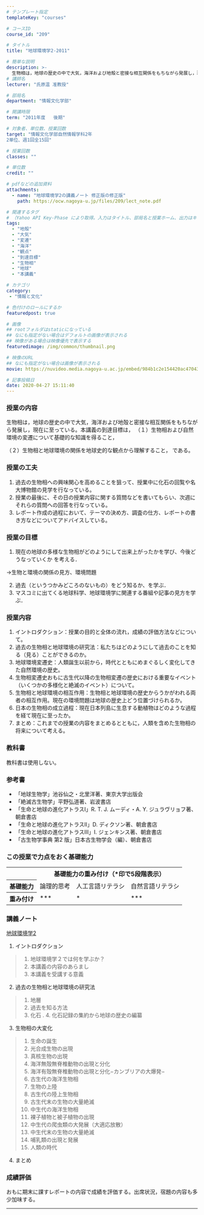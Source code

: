 ```yaml
---
# テンプレート指定
templateKey: "courses"

# コースID
course_id: "209"

# タイトル
title: "地球環境学2-2011"

# 簡単な説明
description: >-
  生物相は，地球の歴史の中で大気，海洋および地殻と密接な相互関係をもちながら発展し，現在に至っている。本講義の到達目標は， （１）生物相および自然環境の変遷について基礎的な知識を得ること，  （２）生物相と地球環境の関係を地球史的な観点から理解すること，  である。 ....
# 講師名
lecturer: "氏原温 准教授"

# 部局名
department: "情報文化学部"

# 開講時限
term: "2011年度	後期"

# 対象者、単位数、授業回数
target: "情報文化学部自然情報学科2年
2単位、週1回全15回"

# 授業回数
classes: ""

# 単位数
credit: ""

# pdfなどの追加資料
attachments:
  - name: "地球環境学2の講義ノート 修正版の修正版" 
    path: https://ocw.nagoya-u.jp/files/209/lect_note.pdf

# 関連するタグ
# （Yahoo API Key-Phase により取得。入力はタイトル、部局名と授業ホーム、出力はキーフレーズ（tags））
tags:
  - "地殻"
  - "大気"
  - "変遷"
  - "海洋"
  - "観点"
  - "到達目標"
  - "生物相"
  - "地球"
  - "本講義"

# カテゴリ
category:
 - "情報と文化"

# 色付けのロールにするか
featuredpost: true

# 画像
## rootフォルダはstaticになっている
## なにも指定がない場合はデフォルトの画像が表示される
## 映像がある場合は映像優先で表示する
featuredimage: /img/common/thumbnail.png

# 映像のURL
## なにも指定がない場合は画像が表示される
movie: https://nuvideo.media.nagoya-u.ac.jp/embed/984b1c2e154420ac4704334110b13ffda505617f

# 記事投稿日
date: 2020-04-27 15:11:40
---
```


### 授業の内容

生物相は，地球の歴史の中で大気，海洋および地殻と密接な相互関係をもちながら発展し，現在に至っている。本講義の到達目標は， （１）生物相および自然環境の変遷について基礎的な知識を得ること，


（２）生物相と地球環境の関係を地球史的な観点から理解すること，
である。</p>


### 授業の工夫

1. 過去の生物相への興味関心を高めることを狙って、授業中に化石の回覧や名大博物館の見学を行なっている。
2. 授業の最後に、その日の授業内容に関する質問などを書いてもらい、次週にそれらの質問への回答を行なっている。
3. レポート作成の過程において、テーマの決め方、調査の仕方、レポートの書き方などについてアドバイスしている。





### 授業の目標

1.  現在の地球の多様な生物相がどのようにして出来上がったかを学び、今後どうなっていくか
を考える．

→生物と環境の関係の見方、環境問題

2.  過去（というつかみどころのないもの）をどう知るか、を学ぶ．
3.  マスコミに出てくる地球科学、地球環境学に関連する番組や記事の見方を学ぶ．

### 授業内容

1.  イントロダクション：授業の目的と全体の流れ，成績の評価方法などについて。
2.  過去の生物相と地球環境の研究法：私たちはどのようにして過去のことを知る（見る）ことができるのか。
3.  地球環境変遷史：人類誕生以前から，時代とともにめまぐるしく変化してきた自然環境の歴史。
4.  生物相変遷史おもに古生代以降の生物相変遷の歴史における重要なイベント（いくつかの多様化と絶滅のイベント）について。
5.  生物相と地球環境の相互作用：生物相と地球環境の歴史からうかがわれる両者の相互作用。現在の環境問題は地球の歴史上どう位置づけられるか。
6.  日本の生物相の成立過程：現在日本列島に生息する動植物はどのような過程を経て現在に至ったか。
7.  まとめ：これまでの授業の内容をまとめるとともに，人類を含めた生物相の将来について考える。

### 教科書

教科書は使用しない。

### 参考書

* 「地球生物学」池谷仙之・北里洋著、東京大学出版会
* 「絶滅古生物学」平野弘道著、岩波書店
* 「生命と地球の進化アトラスI」R. T. J. ムーディ・A. Y. ジュラヴリョフ著、朝倉書店
* 「生命と地球の進化アトラスII」D. ディクソン著、朝倉書店
* 「生命と地球の進化アトラスIII」I. ジェンキンス著、朝倉書店
* 「古生物学事典 第2 版」日本古生物学会（編）、朝倉書店


### この授業で力点をおく基礎能力

<table class="basic" width="455">
<tr>
<th></th>
<th colspan=3 class="center">基礎能力の重み付け（*印で5段階表示）</th>
</tr>
<tr>
<th class="center">基礎能力</th>
<td class="center">論理的思考</td>
<td class="center">人工言語リテラシ</td>
<td class="center">自然言語リテラシ</td>
</tr>
<tr>
<th class="center">重み付け</th>
<td class="center">***</td>
<td class="center">*</td>
<td class="center">***</td>
</tr>
</table>





### 講義ノート

[地球環境学2](https://ocw.nagoya-u.jp/files/209/lect_note.pdf) 


1. イントロダクション
> 1. 地球環境学２では何を学ぶか？
> 2. 本講義の内容のあらまし
> 3. 本講義を受講する意義
2. 過去の生物相と地球環境の研究法
> 1. 地層
> 2. 過去を知る方法
> 3. 化石
. 4. 化石記録の集約から地球の歴史の編纂
3. 生物相の大変化
> 1. 生命の誕生
> 2. 光合成生物の出現
> 3. 真核生物の出現
> 4. 海洋無殻無脊椎動物の出現と分化
> 5. 海洋有殻無脊椎動物の出現と分化−カンブリアの大爆発−
> 6. 古生代の海洋生物相
> 7. 生物の上陸
> 8. 古生代の陸上生物相
> 9. 古生代末の生物の大量絶滅
> 10. 中生代の海洋生物相
> 11. 裸子植物と被子植物の出現
> 12. 中生代の爬虫類の大発展（大適応放散）
> 13. 中生代末の生物の大量絶滅
> 14. 哺乳類の出現と発展
> 15. 人類の時代
4. まとめ






### 成績評価

おもに期末に課すレポートの内容で成績を評価する。出席状況，宿題の内容も多少加味する。



-----